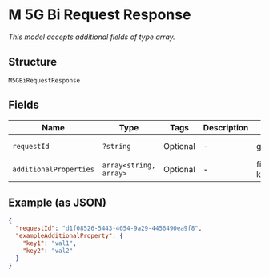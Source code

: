 
# M 5G Bi Request Response

*This model accepts additional fields of type array.*

## Structure

`M5GBiRequestResponse`

## Fields

| Name | Type | Tags | Description | Getter | Setter |
|  --- | --- | --- | --- | --- | --- |
| `requestId` | `?string` | Optional | - | getRequestId(): ?string | setRequestId(?string requestId): void |
| `additionalProperties` | `array<string, array>` | Optional | - | findAdditionalProperty(string key): array | additionalProperty(string key, array value): void |

## Example (as JSON)

```json
{
  "requestId": "d1f08526-5443-4054-9a29-4456490ea9f8",
  "exampleAdditionalProperty": {
    "key1": "val1",
    "key2": "val2"
  }
}
```

